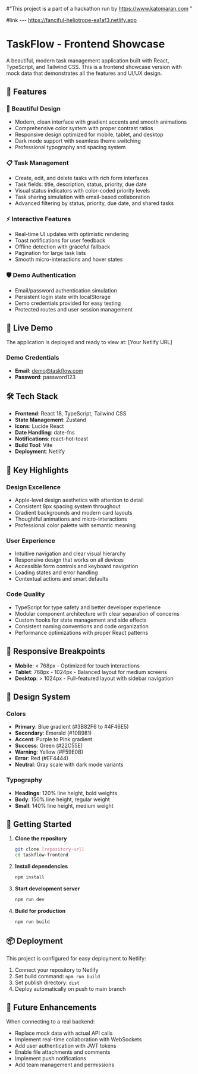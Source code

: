 #“This project is a part of a hackathon run by https://www.katomaran.com ”

#link --- https://fanciful-heliotrope-ea1af3.netlify.app



# TaskFlow - Frontend Showcase

A beautiful, modern task management application built with React, TypeScript, and Tailwind CSS. This is a frontend showcase version with mock data that demonstrates all the features and UI/UX design.

## 🌟 Features

### 🎨 Beautiful Design
- Modern, clean interface with gradient accents and smooth animations
- Comprehensive color system with proper contrast ratios
- Responsive design optimized for mobile, tablet, and desktop
- Dark mode support with seamless theme switching
- Professional typography and spacing system

### 📋 Task Management
- Create, edit, and delete tasks with rich form interfaces
- Task fields: title, description, status, priority, due date
- Visual status indicators with color-coded priority levels
- Task sharing simulation with email-based collaboration
- Advanced filtering by status, priority, due date, and shared tasks

### ⚡ Interactive Features
- Real-time UI updates with optimistic rendering
- Toast notifications for user feedback
- Offline detection with graceful fallback
- Pagination for large task lists
- Smooth micro-interactions and hover states

### 🛡️ Demo Authentication
- Email/password authentication simulation
- Persistent login state with localStorage
- Demo credentials provided for easy testing
- Protected routes and user session management

## 🚀 Live Demo

The application is deployed and ready to view at: [Your Netlify URL]

### Demo Credentials
- **Email**: demo@taskflow.com
- **Password**: password123

## 🛠️ Tech Stack

- **Frontend**: React 18, TypeScript, Tailwind CSS
- **State Management**: Zustand
- **Icons**: Lucide React
- **Date Handling**: date-fns
- **Notifications**: react-hot-toast
- **Build Tool**: Vite
- **Deployment**: Netlify

## 🎯 Key Highlights

### Design Excellence
- Apple-level design aesthetics with attention to detail
- Consistent 8px spacing system throughout
- Gradient backgrounds and modern card layouts
- Thoughtful animations and micro-interactions
- Professional color palette with semantic meaning

### User Experience
- Intuitive navigation and clear visual hierarchy
- Responsive design that works on all devices
- Accessible form controls and keyboard navigation
- Loading states and error handling
- Contextual actions and smart defaults

### Code Quality
- TypeScript for type safety and better developer experience
- Modular component architecture with clear separation of concerns
- Custom hooks for state management and side effects
- Consistent naming conventions and code organization
- Performance optimizations with proper React patterns

## 📱 Responsive Breakpoints

- **Mobile**: < 768px - Optimized for touch interactions
- **Tablet**: 768px - 1024px - Balanced layout for medium screens
- **Desktop**: > 1024px - Full-featured layout with sidebar navigation

## 🎨 Design System

### Colors
- **Primary**: Blue gradient (#3B82F6 to #4F46E5)
- **Secondary**: Emerald (#10B981)
- **Accent**: Purple to Pink gradient
- **Success**: Green (#22C55E)
- **Warning**: Yellow (#F59E0B)
- **Error**: Red (#EF4444)
- **Neutral**: Gray scale with dark mode variants

### Typography
- **Headings**: 120% line height, bold weights
- **Body**: 150% line height, regular weight
- **Small**: 140% line height, medium weight

## 🚀 Getting Started

1. **Clone the repository**
   ```bash
   git clone [repository-url]
   cd taskflow-frontend
   ```

2. **Install dependencies**
   ```bash
   npm install
   ```

3. **Start development server**
   ```bash
   npm run dev
   ```

4. **Build for production**
   ```bash
   npm run build
   ```

## 📦 Deployment

This project is configured for easy deployment to Netlify:

1. Connect your repository to Netlify
2. Set build command: `npm run build`
3. Set publish directory: `dist`
4. Deploy automatically on push to main branch

## 🔮 Future Enhancements

When connecting to a real backend:
- Replace mock data with actual API calls
- Implement real-time collaboration with WebSockets
- Add user authentication with JWT tokens
- Enable file attachments and comments
- Implement push notifications
- Add team management and permissions




